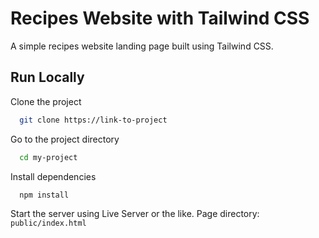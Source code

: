 # Recipes Website with Tailwind CSS

A simple recipes website landing page built using Tailwind CSS.

## Run Locally

Clone the project

```bash
  git clone https://link-to-project
```

Go to the project directory

```bash
  cd my-project
```

Install dependencies

```bash
  npm install
```

Start the server using Live Server or the like.
Page directory: `public/index.html`
